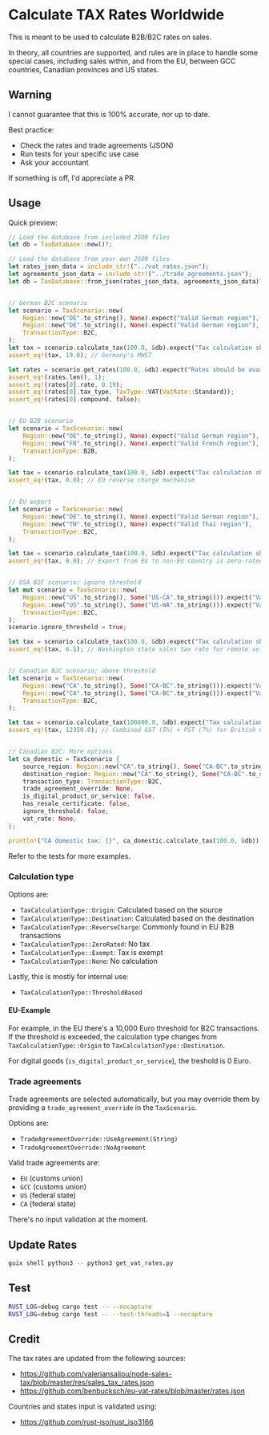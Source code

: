 # Calculate TAX Rates Worldwide

This is meant to be used to calculate B2B/B2C rates on sales.

In theory, all countries are supported, and rules are in place to handle some special cases, including sales within, and from the EU, between GCC countries, Canadian provinces and US states.

## Warning

I cannot guarantee that this is 100% accurate, nor up to date.

Best practice:

- Check the rates and trade agreements (JSON)
- Run tests for your specific use case
- Ask your accountant

If something is off, I'd appreciate a PR.

## Usage

Quick preview:

```rs
// Load the database from included JSON files
let db = TaxDatabase::new()?;

// Load the database from your own JSON files
let rates_json_data = include_str!("../vat_rates.json");
let agreements_json_data = include_str!("../trade_agreements.json");
let db = TaxDatabase::from_json(rates_json_data, agreements_json_data)?;


// German B2C scenario
let scenario = TaxScenario::new(
    Region::new("DE".to_string(), None).expect("Valid German region"),
    Region::new("DE".to_string(), None).expect("Valid German region"),
    TransactionType::B2C,
);
let tax = scenario.calculate_tax(100.0, &db).expect("Tax calculation should succeed");
assert_eq!(tax, 19.0); // Germany's MWST

let rates = scenario.get_rates(100.0, &db).expect("Rates should be available");
assert_eq!(rates.len(), 1);
assert_eq!(rates[0].rate, 0.19);
assert_eq!(rates[0].tax_type, TaxType::VAT(VatRate::Standard));
assert_eq!(rates[0].compound, false);


// EU B2B scenario
let scenario = TaxScenario::new(
    Region::new("DE".to_string(), None).expect("Valid German region"),
    Region::new("FR".to_string(), None).expect("Valid French region"),
    TransactionType::B2B,
);

let tax = scenario.calculate_tax(100.0, &db).expect("Tax calculation should succeed");
assert_eq!(tax, 0.0); // EU reverse charge mechanism


// EU export
let scenario = TaxScenario::new(
    Region::new("DE".to_string(), None).expect("Valid German region"),
    Region::new("TH".to_string(), None).expect("Valid Thai region"),
    TransactionType::B2C,
);

let tax = scenario.calculate_tax(100.0, &db).expect("Tax calculation should succeed");
assert_eq!(tax, 0.0); // Export from EU to non-EU country is zero-rated for B2C too


// USA B2C scenario; ignore threshold
let mut scenario = TaxScenario::new(
    Region::new("US".to_string(), Some("US-CA".to_string())).expect("Valid US-CA region"),
    Region::new("US".to_string(), Some("US-WA".to_string())).expect("Valid US-WA region"),
    TransactionType::B2C,
);
scenario.ignore_threshold = true;

let tax = scenario.calculate_tax(100.0, &db).expect("Tax calculation should succeed");
assert_eq!(tax, 6.5); // Washington state sales tax rate for remote sellers


// Canadian B2C scenario; above threshold
let scenario = TaxScenario::new(
    Region::new("CA".to_string(), Some("CA-BC".to_string())).expect("Valid Canadian BC region"),
    Region::new("CA".to_string(), Some("CA-BC".to_string())).expect("Valid Canadian BC region"),
    TransactionType::B2C,
);

let tax = scenario.calculate_tax(100000.0, &db).expect("Tax calculation should succeed");
assert_eq!(tax, 12350.0); // Combined GST (5%) + PST (7%) for British Columbia


// Canadian B2C: More options
let ca_domestic = TaxScenario {
    source_region: Region::new("CA".to_string(), Some("CA-BC".to_string())).expect("Country and region code is invalid"),
    destination_region: Region::new("CA".to_string(), Some("CA-BC".to_string())).expect("Country and region code is invalid"),
    transaction_type: TransactionType::B2C,
    trade_agreement_override: None,
    is_digital_product_or_service: false,
    has_resale_certificate: false,
    ignore_threshold: false,
    vat_rate: None,
};

println!("CA domestic tax: {}", ca_domestic.calculate_tax(100.0, &db));
```

Refer to the tests for more examples.

### Calculation type

Options are:
- `TaxCalculationType::Origin`: Calculated based on the source
- `TaxCalculationType::Destination`: Calculated based on the destination
- `TaxCalculationType::ReverseCharge`: Commonly found in EU B2B transactions
- `TaxCalculationType::ZeroRated`: No tax
- `TaxCalculationType::Exempt`: Tax is exempt
- `TaxCalculationType::None`: No calculation

Lastly, this is mostly for internal use:
- `TaxCalculationType::ThresholdBased`

#### EU-Example

For example, in the EU there's a 10,000 Euro threshold for B2C transactions. If the threshold is exceeded, the calculation type changes from `TaxCalculationType::Origin` to `TaxCalculationType::Destination`.

For digital goods (`is_digital_product_or_service`), the treshold is 0 Euro.

### Trade agreements

Trade agreements are selected automatically, but you may override them by providing a `trade_agreement_override` in the `TaxScenario`.

Options are:

- `TradeAgreementOverride::UseAgreement(String)`
- `TradeAgreementOverride::NoAgreement`

Valid trade agreements are:

- `EU` (customs union)
- `GCC` (customs union)
- `US` (federal state)
- `CA` (federal state)

There's no input validation at the moment.

## Update Rates

```bash
guix shell python3 -- python3 get_vat_rates.py
```

## Test

```bash
RUST_LOG=debug cargo test -- --nocapture
RUST_LOG=debug cargo test -- --test-threads=1 --nocapture
```

## Credit

The tax rates are updated from the following sources:
- https://github.com/valeriansaliou/node-sales-tax/blob/master/res/sales_tax_rates.json
- https://github.com/benbucksch/eu-vat-rates/blob/master/rates.json

Countries and states input is validated using:
- https://github.com/rust-iso/rust_iso3166



